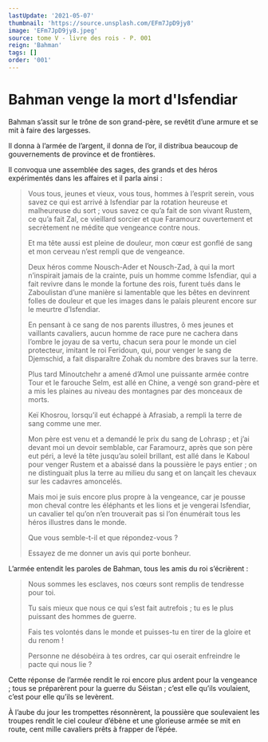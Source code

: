 ```yaml
---
lastUpdate: '2021-05-07'
thumbnail: 'https://source.unsplash.com/EFm7JpD9jy8'
image: 'EFm7JpD9jy8.jpeg'
source: tome V - livre des rois - P. 001
reign: 'Bahman'
tags: []
order: '001'
---
```


# Bahman venge la mort d'Isfendiar

Bahman s’assit sur le trône de son grand-père, se revêtit d’une armure et se mit à faire des largesses.

Il donna à l’armée de l’argent, il donna de l’or, il distribua beaucoup de gouvernements de province et de frontières.

Il convoqua une assemblée des sages, des grands et des héros expérimentés dans les affaires et il parla ainsi :

> Vous tous, jeunes et vieux, vous tous, hommes à l’esprit serein, vous savez ce qui est arrivé à Isfendiar par la rotation heureuse et malheureuse du sort ; vous savez ce qu’a fait de son vivant Rustem, ce qu’a fait Zal, ce vieillard sorcier et que Faramourz ouvertement et secrètement ne médite que vengeance contre nous.
>
> Et ma tête aussi est pleine de douleur, mon cœur est gonflé de sang et mon cerveau n’est rempli que de vengeance.
>
> Deux héros comme Nousch-Ader et Nousch-Zad, à qui la mort n’inspirait jamais de la crainte, puis un homme comme Isfendiar, qui a fait revivre dans le monde la fortune des rois, furent tués dans le Zaboulistan d’une manière si lamentable que les bêtes en devinrent folles de douleur et que les images dans le palais pleurent encore sur le meurtre d’Isfendiar.
>
> En pensant à ce sang de nos parents illustres, ô mes jeunes et vaillants cavaliers, aucun homme de race pure ne cachera dans l’ombre le joyau de sa vertu, chacun sera pour le monde un ciel protecteur, imitant le roi Feridoun, qui, pour venger le sang de Djemschid, a fait disparaître Zohak du nombre des braves sur la terre.
>
> Plus tard Minoutchehr a amené d’Amol une puissante armée contre Tour et le farouche Selm, est allé en Chine, a vengé son grand-père et a mis les plaines au niveau des montagnes par des monceaux de morts.
>
> Keï Khosrou, lorsqu’il eut échappé à Afrasiab, a rempli la terre de sang comme une mer.
>
> Mon père est venu et a demandé le prix du sang de Lohrasp ; et j’ai devant moi un devoir semblable, car Faramourz, après que son père eut péri, a levé la tête jusqu’au soleil brillant, est allé dans le Kaboul pour venger Rustem et a abaissé dans la poussière le pays entier ; on ne distinguait plus la terre au milieu du sang et on lançait les chevaux sur les cadavres amoncelés.
>
> Mais moi je suis encore plus propre à la vengeance, car je pousse mon cheval contre les éléphants et les lions et je vengerai Isfendiar, un cavalier tel qu’on n’en trouverait pas si l’on énumérait tous les héros illustres dans le monde.
>
> Que vous semble-t-il et que répondez-vous ?
>
> Essayez de me donner un avis qui porte bonheur.

L’armée entendit les paroles de Bahman, tous les amis du roi s’écrièrent :

> Nous sommes les esclaves, nos cœurs sont remplis de tendresse pour toi.
>
> Tu sais mieux que nous ce qui s’est fait autrefois ; tu es le plus puissant des hommes de guerre.
>
> Fais tes volontés dans le monde et puisses-tu en tirer de la gloire et du renom !
>
> Personne ne désobéira à tes ordres, car qui oserait enfreindre le pacte qui nous lie ?

Cette réponse de l’armée rendit le roi encore plus ardent pour la vengeance ; tous se préparèrent pour la guerre du Séistan ; c’est elle qu’ils voulaient, c’est pour elle qu’ils se levèrent.

À l’aube du jour les trompettes résonnèrent, la poussière que soulevaient les troupes rendit le ciel couleur d’ébène et une glorieuse armée se mit en route, cent mille cavaliers prêts à frapper de l’épée.
